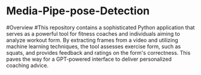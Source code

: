 # Media-Pipe-pose-Detection

#Overview
#This repository contains a sophisticated Python application that serves as a powerful tool for fitness coaches and individuals aiming to analyze workout form. By extracting frames from a video and utilizing machine learning techniques, the tool assesses exercise form, such as squats, and provides feedback and ratings on the form's correctness. This paves the way for a GPT-powered interface to deliver personalized coaching advice.
